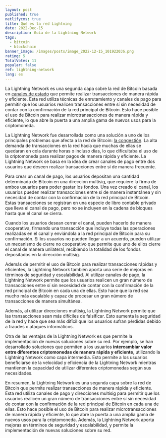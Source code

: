 ```yaml
---
layout: post
published: true
netlifycms: true
title: Qué es la red Lightning
date: 2022-Dec-15
description: Guía de la Lightning Network
tags:
  - bitcoin
  - blockchain
banner_image: /images/posts/image_2022-12-15_101922036.png
rating: 5
TotalVotes: 11
popular: false
ref: lightning-network
lang: es
---
```

La Lightning Network es una segunda capa sobre la red de Bitcoin basada en [canales de estado](https://criptomo.com/que-son-los-canales-de-estado/) que permite realizar transacciones de manera rápida y eficiente. Esta red utiliza técnicas de enrutamiento y canales de pago para permitir que los usuarios realicen transacciones entre sí sin necesidad de contar con la confirmación de la red principal de Bitcoin. Esto hace posible el uso de Bitcoin para realizar microtransacciones de manera rápida y eficiente, lo que abre la puerta a una amplia gama de nuevos usos para la criptomoneda.

La Lightning Network fue desarrollada como una solución a uno de los principales problemas que afecta a la red de Bitcoin: [la congestión](https://criptomo.com/problema-escalabilidad/). La alta demanda de transacciones en la red hacía que muchas de ellas se quedaran en cola durante horas o incluso días, lo que dificultaba el uso de la criptomoneda para realizar pagos de manera rápida y eficiente. La Lightning Network se basa en la idea de crear canales de pago entre dos usuarios que deseen realizar transacciones entre sí de manera frecuente.

Para crear un canal de pago, los usuarios depositan una cantidad determinada de Bitcoin en una dirección multisig, que requiere la firma de ambos usuarios para poder gastar los fondos. Una vez creado el canal, los usuarios pueden realizar transacciones entre sí de manera instantánea y sin necesidad de contar con la confirmación de la red principal de Bitcoin. Estas transacciones se registran en una especie de libro contable privado que lleva el canal de pago, pero no se incluyen en la cadena de bloques hasta que el canal se cierra.

Cuando los usuarios desean cerrar el canal, pueden hacerlo de manera cooperativa, firmando una transacción que incluye todas las operaciones realizadas en el canal y enviándola a la red principal de Bitcoin para su confirmación. Si los usuarios no pueden llegar a un acuerdo, pueden utilizar un mecanismo de cierre no cooperativo que permite que uno de ellos cierre el canal de manera unilateral, recibiendo la totalidad de los fondos depositados en la dirección multisig.

Además de permitir el uso de Bitcoin para realizar transacciones rápidas y eficientes, la Lightning Network también aporta una serie de mejoras en términos de seguridad y escalabilidad. Al utilizar canales de pago, la Lightning Network permite que los usuarios realicen un gran número de transacciones entre sí sin necesidad de contar con la confirmación de la red principal de Bitcoin en cada una de ellas. Esto hace que la red sea mucho más escalable y capaz de procesar un gran número de transacciones de manera simultánea.

Además, al utilizar direcciones multisig, la Lightning Network permite que las transacciones sean más difíciles de falsificar. Esto aumenta la seguridad de la red y hace que sea más difícil que los usuarios sufran pérdidas debido a fraudes o ataques informáticos.

Otra de las ventajas de la Lightning Network es que permite la implementación de nuevas soluciones sobre su red. Por ejemplo, se han desarrollado soluciones que permiten a los usuarios **intercambiar valor entre diferentes criptomonedas de manera rápida y eficiente**, utilizando la Lightning Network como capa intermedia. Esto permite a los usuarios beneficiarse de la velocidad y eficiencia de la Lightning Network mientras mantienen la capacidad de utilizar diferentes criptomonedas según sus necesidades.

En resumen, la Lightning Network es una segunda capa sobre la red de Bitcoin que permite realizar transacciones de manera rápida y eficiente. Esta red utiliza canales de pago y direcciones multisig para permitir que los usuarios realicen un gran número de transacciones entre sí sin necesidad de contar con la confirmación de la red principal de Bitcoin en cada una de ellas. Esto hace posible el uso de Bitcoin para realizar microtransacciones de manera rápida y eficiente, lo que abre la puerta a una amplia gama de nuevos usos para la criptomoneda. Además, la Lightning Network aporta mejoras en términos de seguridad y escalabilidad, y permite la implementación de nuevas soluciones sobre su red.